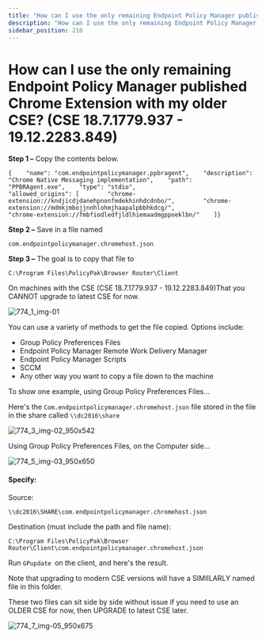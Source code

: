 ```yaml
---
title: "How can I use the only remaining Endpoint Policy Manager published Chrome Extension with my older CSE? (CSE 18.7.1779.937 - 19.12.2283.849)"
description: "How can I use the only remaining Endpoint Policy Manager published Chrome Extension with my older CSE? (CSE 18.7.1779.937 - 19.12.2283.849)"
sidebar_position: 210
---
```


# How can I use the only remaining Endpoint Policy Manager published Chrome Extension with my older CSE? (CSE 18.7.1779.937 - 19.12.2283.849)

**Step 1 –** Copy the contents below.

```
{    "name": "com.endpointpolicymanager.ppbragent",    "description": "Chrome Native Messaging implementation",    "path": "PPBRAgent.exe",    "type": "stdio",    
"allowed_origins": [        "chrome-extension://kndjicdjdanehpnonfmdekhinhdcdnbo/",        "chrome-extension://mdmkjmbojjnnhlohmjhaapalpbbhkdcg/",        
"chrome-extension://fmbfiodledfjldlhiemaadmgppoeklbn/"    ]}
```

**Step 2 –** Save in a file named

`com.endpointpolicymanager.chromehost.json`

**Step 3 –** The goal is to copy that file to

```
C:\Program Files\PolicyPak\Browser Router\Client
```

On machines with the CSE (CSE 18.7.1779.937 - 19.12.2283.849)That you CANNOT upgrade to latest CSE
for now.

![774_1_img-01](/images/endpointpolicymanager/troubleshooting/browserrouter/clientsideextension/774_1_img-01.webp)

You can use a variety of methods to get the file copied. Options include:

- Group Policy Preferences Files
- Endpoint Policy Manager Remote Work Delivery Manager
- Endpoint Policy Manager Scripts
- SCCM
- Any other way you want to copy a file down to the machine

To show one example, using Group Policy Preferences Files…

Here's the `Com.endpointpolicymanager.chromehost.json` file stored in the file in the share called
`\\dc2016\share`

![774_3_img-02_950x542](/images/endpointpolicymanager/troubleshooting/browserrouter/clientsideextension/774_3_img-02_950x542.webp)

Using Group Policy Preferences Files, on the Computer side…

![774_5_img-03_950x650](/images/endpointpolicymanager/troubleshooting/browserrouter/clientsideextension/774_5_img-03_950x650.webp)

#### Specify:

Source:

```
\\dc2016\SHARE\com.endpointpolicymanager.chromehost.json
```

Destination (must include the path and file name):

```
C:\Program Files\PolicyPak\Browser Router\Client\com.endpointpolicymanager.chromehost.json
```

Run `GPupdate `on the client, and here's the result.

Note that upgrading to modern CSE versions will have a SIMIILARLY named file in this folder.

These two files can sit side by side without issue if you need to use an OLDER CSE for now, then
UPGRADE to latest CSE later.

![774_7_img-05_950x675](/images/endpointpolicymanager/troubleshooting/browserrouter/clientsideextension/774_7_img-05_950x675.webp)

